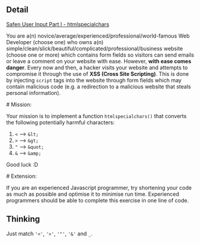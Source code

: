 ## Detail

[Safen User Input Part I - htmlspecialchars](https://www.codewars.com/kata/56bcaedfcf6b7f2125001118)

You are a(n) novice/average/experienced/professional/world-famous Web Developer (choose one) who owns a(n) simple/clean/slick/beautiful/complicated/professional/business website (choose one or more) which contains form fields so visitors can send emails or leave a comment on your website with ease. However, **with ease comes danger**. Every now and then, a hacker visits your website and attempts to compromise it through the use of **XSS (Cross Site Scripting)**. This is done by injecting `script` tags into the website through form fields which may contain malicious code (e.g. a redirection to a malicious website that steals personal information).

\# Mission:

Your mission is to implement a function `htmlspecialchars()` that converts the following potentially harmful characters:

1. `<` --> `&lt;`
2. `>` --> `&gt;`
3. `"` --> `&quot;`
4. `&` --> `&amp;`

Good luck :D

\# Extension:

If you are an experienced Javascript programmer, try shortening your code as much as possible and optimise it to minimise run time. Experienced programmers should be able to complete this exercise in one line of code.

## Thinking

Just match `'<'`, `'>'`, `'"'`, `'&'` and `_`.